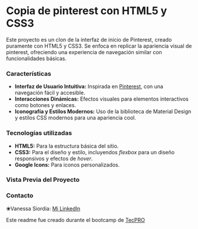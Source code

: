# Copia de pinterest con HTML5 y CSS3

Este proyecto es un clon de la interfaz de inicio de Pinterest, creado puramente con HTML5 y CSS3. Se enfoca en replicar la apariencia visual de pinterest, ofreciendo una experiencia de navegación similar con funcionalidades básicas.

### Características

- **Interfaz de Usuario Intuitiva:** Inspirada en [Pinterest](https://www.pinterest.es/), con una navegación fácil y accesible.
- **Interacciones Dinámicas:** Efectos visuales para elementos interactivos como botones y enlaces.
- **Iconografía y Estilos Modernos:** Uso de la biblioteca de Material Design y estilos CSS modernos para una apariencia cool.

### Tecnologías utilizadas
+ **HTML5:** Para la estructura básica del sitio.
+ **CSS3:** Para el diseño y estilo, incluyendos _flexbox_ para un diseño responsivos y efectos de _hover_.
+ **Google Icons:** Para iconos personalizados.

### Vista Previa del Proyecto

### Contacto

❀Vanessa Siordia: [Mi LinkedIn](https://www.linkedin.com/in/vanessa-siordia-alcocer-749a4624a/)

Este readme fue creado durante el bootcamp de [TecPRO](https://tecnolochicas.mx/)
